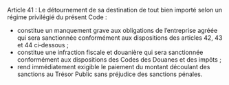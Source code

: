 Article 41 : Le détournement de sa destination de tout bien importé selon un régime privilégié du présent Code :
- constitue un manquement grave aux obligations de l’entreprise agréée qui sera sanctionnée conformément aux dispositions des articles 42, 43 et 44 ci‐dessous ;
- constitue une infraction fiscale et douanière qui sera sanctionnée conformément aux dispositions des Codes des Douanes et des impôts ;
- rend immédiatement exigible le paiement du montant découlant des sanctions au Trésor Public sans préjudice des sanctions pénales.